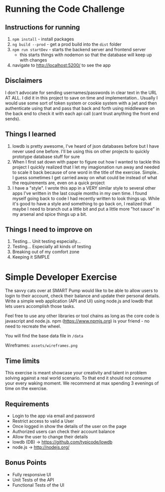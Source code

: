 # Running the Code Challenge

## Instructions for running
1. `npm install` - install packages
1. `ng build --prod` - get a prod build into the `dist` folder
1. `npm run startDev` - starts the backend server and frontend server
   + this starts things with nodemon so that the database will keep up with changes
1. navigate to [http://localhost:5200/](http://localhost:5200/) to see the app

## Disclaimers

I don't advocate for sending usernames/passwords in clear text in the URL AT ALL. I did it in this project to save on time and implementation.. Usually I would use some sort of token system or cookie system with a jwt and then authenticate using that and pass that back and forth using middleware on the back end to check it with each api call (cant trust anything the front end sends).

## Things I learned

1. lowdb is pretty awesome, I've heard of json databases before but I have never used one before. I'll be using this on other projects to quickly prototype database stuff for sure
1. When I first sat down with paper to figure out how I wanted to tackle this project I quickly realized that I let my imagionation run away and needed to scale it back because of one word in the title of the exercise. Simple.. I guess sometimes I get carried away on what could be instead of what the requirements are, even on a quick project
1. I have a "style". I wrote this app in a VERY similar style to several other apps I've written in the last couple months in my own time. I found myself going back to code I had recently written to look things up. While it's good to have a style and something to go back on, I realized that maybe I need to branch out a little bit and put a little more "hot sauce" in my arsenal and spice things up a bit.

## Things I need to improve on
1. Testing... Unit testing especially...
1. Testing... Especially all kinds of testing
1. Breaking out of my comfort zone
1. Keeping it SIMPLE



# Simple Developer Exercise 

The savvy cats over at SMART Pump would like to be able to allow users to login to their account, check their balance and update their personal details. Write a simple web application (API and UI) using node.js and lowdb that lets users accomplish those tasks. 

Feel free to use any other libraries or tool chains as long as the core code is javascript and node.js. npm (https://www.npmjs.org) is your friend - no need to recreate the wheel. 

You will find the base data file in `/data`

Wireframes: `assets/wireframes.png`

## Time limits

This exercise is meant showcase your creativity and talent in problem solving against a real world scenario. To that end it should not consume your every waking moment. We recommend at max spending 3 evenings of time on the exercise. 

## Requirements

* Login to the app via email and password
* Restrict access to valid a User
* Once logged in show the details of the user on the page
* Authorized users can check their account balance
* Allow the user to change their details
* lowdb (DB) -> https://github.com/typicode/lowdb
* node.js -> http://nodejs.org/ 

## Bonus Points

* Fully responsive UI
* Unit Tests of the API
* Functional Tests of the UI
